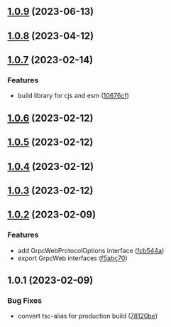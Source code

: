 

## [1.0.9](https://github.com/getezy/grpc-client/compare/1.0.10...1.0.9) (2023-06-13)

## [1.0.8](https://github.com/getezy/grpc-client/compare/1.0.7...1.0.8) (2023-04-12)

## [1.0.7](https://github.com/getezy/grpc-client/compare/1.0.6...1.0.7) (2023-02-14)


### Features

* build library for cjs and esm ([10676cf](https://github.com/getezy/grpc-client/commit/10676cf6563b0d0049ae120f0e70f135d572a9af))

## [1.0.6](https://github.com/getezy/grpc-client/compare/1.0.5...1.0.6) (2023-02-12)

## [1.0.5](https://github.com/getezy/grpc-client/compare/1.0.4...1.0.5) (2023-02-12)

## [1.0.4](https://github.com/getezy/grpc-client/compare/1.0.3...1.0.4) (2023-02-12)

## [1.0.3](https://github.com/getezy/grpc-client/compare/1.0.2...1.0.3) (2023-02-12)

## [1.0.2](https://github.com/getezy/grpc-client/compare/1.0.1...1.0.2) (2023-02-09)


### Features

* add GrpcWebProtocolOptions interface ([fcb544a](https://github.com/getezy/grpc-client/commit/fcb544a5079d8b0d83190631fa34549b9db639ba))
* export GrpcWeb interfaces ([f5abc70](https://github.com/getezy/grpc-client/commit/f5abc70f99a41190d867786c5e1eea9594d9e4cc))

## 1.0.1 (2023-02-09)


### Bug Fixes

* convert tsc-alias for production build ([78120be](https://github.com/getezy/grpc-client/commit/78120be633a529bff8f87424ea1e1efb9e40e16d))